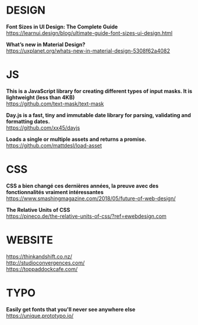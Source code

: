 # DESIGN 

**Font Sizes in UI Design: The Complete Guide**  
https://learnui.design/blog/ultimate-guide-font-sizes-ui-design.html

**What’s new in Material Design?**  
https://uxplanet.org/whats-new-in-material-design-5308f62a4082


# JS

**This is a JavaScript library for creating different types of input masks. It is lightweight (less than 4KB)**  
https://github.com/text-mask/text-mask

**Day.js is a fast, tiny and immutable date library for parsing, validating and formatting dates.**  
https://github.com/xx45/dayjs

**Loads a single or multiple assets and returns a promise.**  
https://github.com/mattdesl/load-asset



# CSS

**CSS a bien changé ces dernières années, la preuve avec des fonctionnalités vraiment intéressantes**  
https://www.smashingmagazine.com/2018/05/future-of-web-design/

**The Relative Units of CSS**  
https://pineco.de/the-relative-units-of-css/?ref=ewebdesign.com




# WEBSITE

https://thinkandshift.co.nz/  
http://studioconvergences.com/  
https://toppaddockcafe.com/  


# TYPO

**Easily get fonts that you'll never see anywhere else**  
https://unique.prototypo.io/
